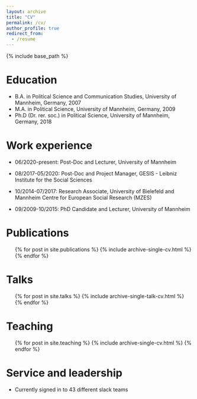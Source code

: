 ```yaml
---
layout: archive
title: "CV"
permalink: /cv/
author_profile: true
redirect_from:
  - /resume
---
```


{% include base_path %}

Education
======
* B.A. in Political Science and Communication Studies, University of Mannheim, Germany, 2007
* M.A. in Political Science, University of Mannheim, Germany, 2009
* Ph.D (Dr. rer. soc.) in Political Science, University of Mannheim, Germany, 2018

Work experience
======
* 06/2020-present: Post-Doc and Lecturer, University of Mannheim

* 08/2017-05/2020: Post-Doc and Project Manager, GESIS - Leibniz Institute for the Social Sciences

* 10/2014-07/2017: Research Associate, University of Bielefeld and Mannheim Centre for European Social Research (MZES)

* 09/2009-10/2015: PhD Candidate and Lecturer, University of Mannheim

Publications
======
  <ul>{% for post in site.publications %}
    {% include archive-single-cv.html %}
  {% endfor %}</ul>

Talks
======
  <ul>{% for post in site.talks %}
    {% include archive-single-talk-cv.html %}
  {% endfor %}</ul>

Teaching
======
  <ul>{% for post in site.teaching %}
    {% include archive-single-cv.html %}
  {% endfor %}</ul>

Service and leadership
======
* Currently signed in to 43 different slack teams
